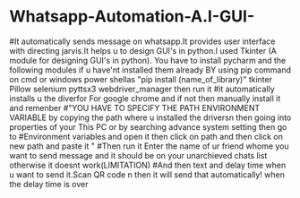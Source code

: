 # Whatsapp-Automation-A.I-GUI-
#It automatically sends message on whatsapp.It provides user interface with directing jarvis.It helps u to design GUI's in python.I used Tkinter  (A module for designing GUI's in python).
You have to install pycharm and the following modules if u have'nt installed them already
BY using pip command on cmd or windows power shellas "pip install (name_of_library)"
tkinter
Pillow
selenium 
pyttsx3
webdriver_manager
then run it 
#it automatically installs u the diverfor For google chrome and if not then manually install it and remenber
#"YOU HAVE TO SPECIFY THE PATH ENVIRONMENT VARIABLE by copying the path where u installed the driversn then going into properties of your This PC or by searching advance system setting then go to 
#Environment variables and open it then click on path and then click on new path and paste it "
#Then run it Enter the name of ur friend whome you want to send message and it should be on your unarchieved chats list otherwise it doesnt work(LIMITATION)
#And then text and delay time when u want to send it.Scan QR code n then it will send that automatically! when the delay time is over
